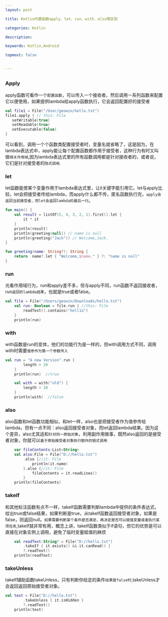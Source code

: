 ```yaml
---
layout: post

title: Kotlin内置函数apply、let、run、with、also等区别

categories: Kotlin

description: 

keywords: Kotlin,Android

topmost: false


---
```


## 

### Apply

apply函数可看作一个`配置函数`，可以传入一个接收者，然后调用一系列函数来配置它以便使用，如果提供lambda给apply函数执行，它会返回配置好的接受者

```kotlin
val file1 = File("/User/geowin/hello.txt")
file1.apply { // this: File
   setWritable(true)
   setReadable(true)
   setExecutable(false)
}
```

可以看到，调用一个个函数类配置接受者时，变量名就省略了，这是因为，在lambda表达式中，apply能让每个配置函数都作用于接受者，这种行为有时又叫做`相关作用域`,因为lambda表达式里的所有函数调用都是针对接收者的，或者说，它们是针对接受者的`隐式调用`.

### let

let函数能使某个变量作用于lambda表达式里，让it关键字能引用它。let与apply比较，let会把接受者传给lambda，而apply什么都不传，匿名函数执行完，`apply会返回当前接受者，而let会返回lambda的最后一行`。

```kotlin
fun main() {
    val result = listOf(5, 4, 3, 2, 1).first().let {
        it * it
    }
    println(result)
    println(greeting(null)) // name is null
    println(greeting("Jack")) // Welcome,Jack.
}

fun greeting(name: String?): String {
    return  name?.let { "Welcome,$name." } ?: "name is null"
}
```



### run

光看作用域行为，run和apply差不多，但与apply不同，run函数不返回接收者，run`返回的lambda结果`，也就是true或者false。

```kotlin
val file = File("/Users/geowin/Downloads/hello.txt")
    val run: Boolean = file.run { //this: File
        readText().contains("hell1o")
    }
    println(run)
```



### with

​	with函数是run的变体，他们的功能行为是一样的，但with调用方式不同，调用with时需要`值参作为第一个参数传入`

```kotlin
val run = "A new Version".run {
        length > 10
    }
    println(run)  //true

    val with = with("old") {
        length > 10
    }
    println(with)  //false
```



### also

 also函数和let函数功能相似，和let一样，also也是把接受者作为值参传给lambda，但有一点不同：also返回接受者对象，而let返回lambda结果。因为这个差异，also尤其适和`针对同一原始对象`，利用副作用做事，既然also返回的是接受者对象，你就可以`基于原始接受者对象执行额外的链式调用`

```kotlin
    var fileContents:List<String>
    val also:File = File("D://hello.txt")
        .also {//it: File
            println(it.name)
        }.also {//it: File
            fileContents = it.readLines()
        }
    println(fileContents)
```



### takeIf

和其他标注函数有点不一样，takeIf函数需要判断lambda中提供的条件表达式，给出true或false结果，如果判断是true，从takeIf函数返回接受者对象，如果是false，则返回null。`如果需要判断某个条件是否满足，再决定是否可以赋值变量或者执行某项任务`,takeIf就非常有用，概念上讲，takeIf函数类似于if语句，但它的优势是可以直接在对象实例上调用，避免了临时变量赋值的麻烦

```kotlin
    val readText:String? = File("D://hello.txt")
        .takeIf { it.exists() && it.canRead() }
        ?.readText()
    println(readText)
```



### takeUnless

takeIf辅助函数takeUnless，只有判断你给定的条件`结果是false时`,takeUnless才会返回返回原始接受者对象。

```kotlin
val text = File("D://hello.txt")
        .takeUnless { it.isHidden }
        ?.readText()
    println(text)
```

